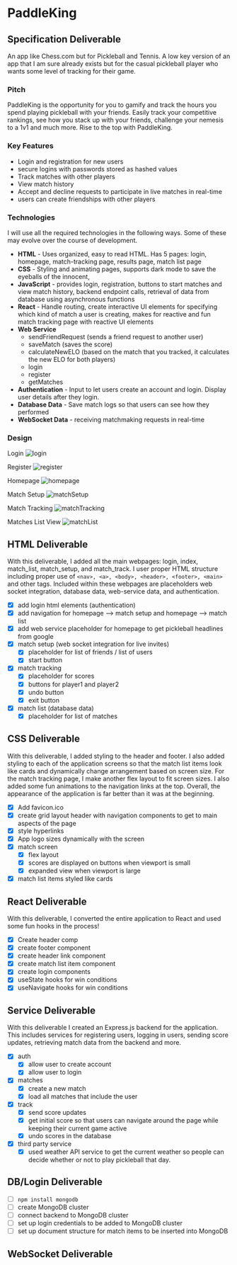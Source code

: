 # PaddleKing

## Specification Deliverable
An app like Chess.com but for Pickleball and Tennis. A low key version of an app that I am sure already exists but for the casual pickleball player who wants some level of tracking for their game.

### Pitch
PaddleKing is the opportunity for you to gamify and track the hours you spend playing pickleball with your friends. Easily track your competitive rankings, see how you stack up with your friends, challenge your nemesis to a 1v1 and much more. Rise to the top with PaddleKing.

### Key Features
- Login and registration for new users
- secure logins with passwords stored as hashed values
- Track matches with other players
- View match history
- Accept and decline requests to participate in live matches in real-time
- users can create friendships with other players


### Technologies
I will use all the required technologies in the following ways. Some of these may evolve over the course of development.
- **HTML** - Uses organized, easy to read HTML. Has 5 pages: login, homepage, match-tracking page, results page, match list page
- **CSS** - Styling and animating pages, supports dark mode to save the eyeballs of the innocent, 
- **JavaScript** - provides login, registration, buttons to start matches and view match history, backend endpoint calls, retrieval of data from database using asynchronous functions
- **React** - Handle routing, create interactive UI elements for specifying which kind of match a user is creating, makes for reactive and fun match tracking page with reactive UI elements
- **Web Service**
	- sendFriendRequest (sends a friend request to another user)
	- saveMatch (saves the score)
	- calculateNewELO (based on the match that you tracked, it calculates the new ELO for both players)
	- login
	- register
	- getMatches
- **Authentication** - Input to let users create an account and login. Display user details after they login.
- **Database Data** - Save match logs so that users can see how they performed
- **WebSocket Data** - receiving matchmaking requests in real-time

### Design
Login
![login](Login.png)

Register
![register](Register.png)

Homepage
![homepage](Homepage.png)

Match Setup
![matchSetup](MatchSetup.png)

Match Tracking
![matchTracking](MatchTracking.png)

Matches List View
![matchList](MatchList.png)

## HTML Deliverable
With this deliverable, I added all the main webpages: login, index, match_list, match_setup, and match_track. I user proper HTML structure including proper use of `<nav>, <a>, <body>, <header>, <footer>, <main>` and other tags. Included within these webpages are placeholders web socket integration, database data, web-service data, and authentication.

- [X] add login html elements (authentication)
- [X] add navigation for homepage --> match setup and homepage --> match list
- [X] add web service placeholder for homepage to get pickleball headlines from google
- [X] match setup (web socket integration for live invites)
	- [X] placeholder for list of friends / list of users
	- [X] start button
- [X] match tracking
	- [X] placeholder for scores
	- [X] buttons for player1 and player2
	- [X] undo button
	- [X] exit button
- [X] match list (database data)
	- [X] placeholder for list of matches

## CSS Deliverable
With this deliverable, I added styling to the header and footer. I also added styling to each of the application screens so that the match list items look like cards and dynamically change arrangement based on screen size. For the match tracking page, I make another flex layout to fit screen sizes. I also added some fun animations to the navigation links at the top. Overall, the appearance of the application is far better than it was at the beginning.

- [X] Add favicon.ico 
- [X] create grid layout header with navigation components to get to main aspects of the page
- [X] style hyperlinks
- [X] App logo sizes dynamically with the screen 
- [X] match screen
	- [X] flex layout
	- [X] scores are displayed on buttons when viewport is small
	- [X] expanded view when viewport is large
- [X] match list items styled like cards

## React Deliverable
With this deliverable, I converted the entire application to React and used some fun hooks in the process!

- [X] Create header comp
- [X] create footer component
- [X] create header link component
- [X] create match list item component
- [X] create login components
- [X] useState hooks for win conditions
- [X] useNavigate hooks for win conditions

## Service Deliverable
With this deliverable I created an Express.js backend for the application. This includes services for registering users, logging in users, sending score updates, retrieving match data from the backend and more.

- [X] auth
	- [X] allow user to create account
	- [X] allow user to login
- [X] matches
	- [X] create a new match
	- [X] load all matches that include the user
- [X] track
	- [X] send score updates
	- [X] get initial score so that users can navigate around the page while keeping their current game active
	- [X] undo scores in the database
- [X] third party service
	- [X] used weather API service to get the current weather so people can decide whether or not to play pickleball that day.

## DB/Login Deliverable
- [ ] `npm install mongodb`
- [ ] create MongoDB cluster
- [ ] connect backend to MongoDB cluster
- [ ] set up login credentials to be added to MongoDB cluster
- [ ] set up document structure for match items to be inserted into MongoDB

## WebSocket Deliverable

